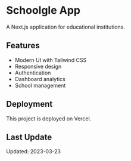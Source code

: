 # Schoolgle App

A Next.js application for educational institutions.

## Features

- Modern UI with Tailwind CSS
- Responsive design
- Authentication
- Dashboard analytics
- School management

## Deployment

This project is deployed on Vercel.

## Last Update

Updated: 2023-03-23